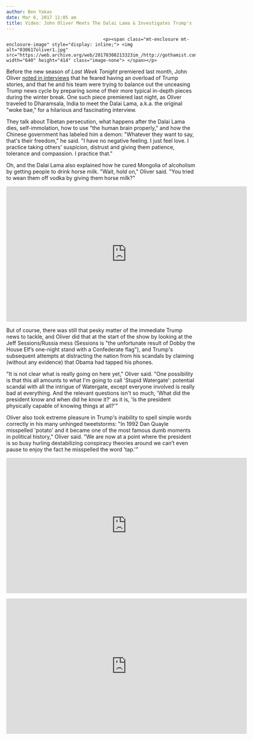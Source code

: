 ```yaml
---
author: Ben Yakas
date: Mar 6, 2017 11:05 am
title: Video: John Oliver Meets The Dalai Lama & Investigates Trump's 'Stupid Watergate'
---
```


	
										<p><span class="mt-enclosure mt-enclosure-image" style="display: inline;"> <img alt="030617oliver1.jpg" src="https://web.archive.org/web/20170308213323im_/http://gothamist.com/attachments/byakas/030617oliver1.jpg" width="640" height="414" class="image-none"> </span></p>

<p>Before the new season of <em>Last Week Tonight</em> premiered last month, John Oliver <a href="https://web.archive.org/web/20170308213323/http://gothamist.com/2017/02/07/john_oliver_is_trying_to_avoid_a_tr.php">noted in interviews</a> that he feared having an overload of Trump stories, and that he and his team were trying to balance out the unceasing Trump news cycle by preparing some of their more typical in-depth pieces during the winter break. One such piece premiered last night, as Oliver traveled to Dharamsala, India to meet the Dalai Lama, a.k.a. the original &quot;woke bae,&quot; for a hilarious and fascinating interview. </p>

<p>They talk about Tibetan persecution, what happens after the Dalai Lama dies, self-immolation, how to use &quot;the human brain properly,&quot; and how the Chinese government has labeled him a demon: &quot;Whatever they want to say, that&apos;s their freedom,&quot; he said. &quot;I have no negative feeling. I just feel love. I practice taking others&apos; suspicion, distrust and giving them patience, tolerance and compassion. I practice that.&quot;</p>

<p>Oh, and the Dalai Lama also explained how he cured Mongolia of alcoholism by getting people to drink horse milk. &quot;Wait, hold on,&quot; Oliver said. &quot;You tried to wean them off vodka by giving them horse milk?&quot;</p>

<p><iframe width="640" height="360" src="https://web.archive.org/web/20170308213323if_/https://www.youtube.com/embed/bLY45o6rHm0" frameborder="0" allowfullscreen></iframe></p>

<p>But of course, there was still that pesky matter of the immediate Trump news to tackle, and Oliver did that at the start of the show by looking at the Jeff Sessions/Russia mess (Sessions is &quot;the unfortunate result of Dobby the House Elf&#x2019;s one-night stand with a Confederate flag&quot;), and Trump&apos;s subsequent attempts at distracting the nation from his scandals by claiming (without any evidence) that Obama had tapped his phones.</p>

<p>&quot;It is not clear what is really going on here yet,&quot; Oliver said. &quot;One possibility is that this all amounts to what I&apos;m going to call &apos;Stupid Watergate&apos;: potential scandal with all the intrigue of Watergate, except everyone involved is really bad at everything. And the relevant questions isn&apos;t so much, &apos;What did the president know and when did he know it?&apos; as it is, &apos;Is the president physically capable of knowing things at all?&apos;&quot;</p>

<p>Oliver also took extreme pleasure in Trump&apos;s inability to spell simple words correctly in his many unhinged tweetstorms: &quot;In 1992 Dan Quayle misspelled &apos;potato&apos; and it became one of the most famous dumb moments in political history,&quot; Oliver said. &quot;We are now at a point where the president is so busy hurling destabilizing conspiracy theories around we can&#x2019;t even pause to enjoy the fact he misspelled the word &apos;tap.&apos;&quot;</p>

<p><iframe width="640" height="360" src="https://web.archive.org/web/20170308213323if_/https://www.youtube.com/embed/Tl_Axt4oiKg" frameborder="0" allowfullscreen></iframe></p>

<p><iframe width="640" height="360" src="https://web.archive.org/web/20170308213323if_/https://www.youtube.com/embed/G4_HCBakGYg" frameborder="0" allowfullscreen></iframe></p>					
										
									
				